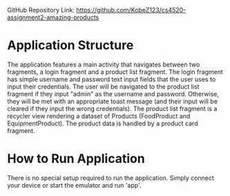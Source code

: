 GitHub Repository Link:
https://github.com/KobeZ123/cs4520-assignment2-amazing-products

# Application Structure 

The application features a main activity that navigates between two fragments, 
a login fragment and a product list fragment. The login fragment has simple username 
and password text input fields that the user uses to input their credentials. 
The user will be navigated to the product list fragment if they input "admin" as the 
username and password. Otherwise, they will be met with an appropriate toast message
(and their input will be cleared if they input the wrong credentials). The product 
list fragment is a recycler view rendering a dataset of Products (FoodProduct and 
EquipmentProduct). The product data is handled by a product card fragment. 

# How to Run Application 
There is no special setup required to run the application. Simply connect your device 
or start the emulator and run 'app'.